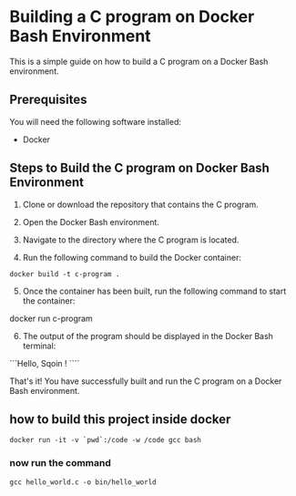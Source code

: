# Building a C program on Docker Bash Environment

This is a simple guide on how to build a C program on a Docker Bash environment. 

## Prerequisites

You will need the following software installed:

- Docker

## Steps to Build the C program on Docker Bash Environment

1. Clone or download the repository that contains the C program. 

2. Open the Docker Bash environment.

3. Navigate to the directory where the C program is located.

4. Run the following command to build the Docker container:

```docker build -t c-program . ```

5. Once the container has been built, run the following command to start the container:

docker run c-program


6. The output of the program should be displayed in the Docker Bash terminal:


```Hello, Sqoin ! ````


That's it! You have successfully built and run the C program on a Docker Bash environment.



## how to build this project inside docker

```docker run -it -v `pwd`:/code -w /code gcc bash```

### now run the command 

```gcc hello_world.c -o bin/hello_world```